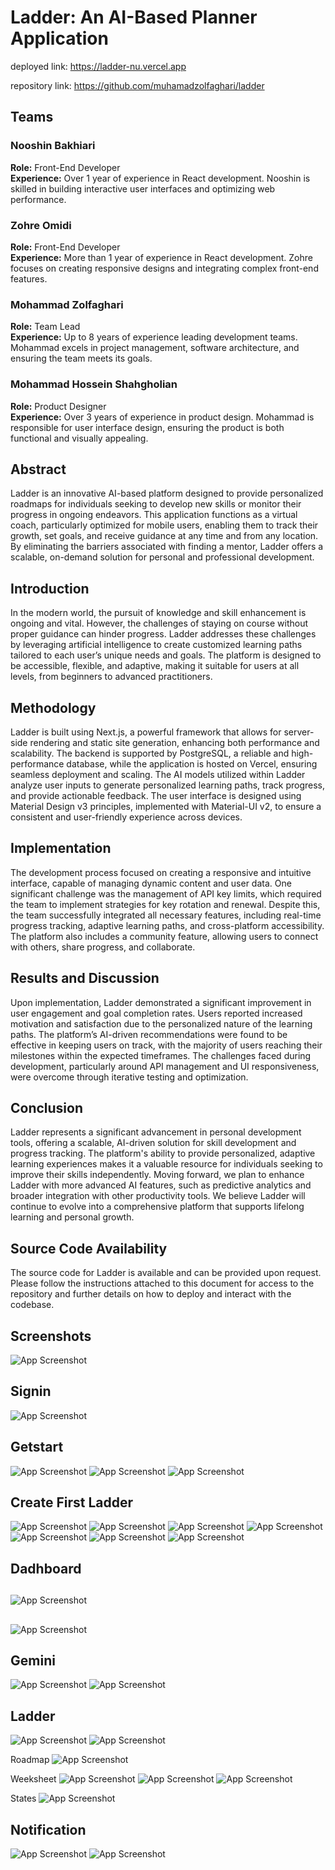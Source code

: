 # Ladder: An AI-Based Planner Application

deployed link: https://ladder-nu.vercel.app

repository link: https://github.com/muhamadzolfaghari/ladder

## Teams

### Nooshin Bakhiari
**Role:** Front-End Developer  
**Experience:** Over 1 year of experience in React development. Nooshin is skilled in building interactive user interfaces and optimizing web performance.

### Zohre Omidi
**Role:** Front-End Developer  
**Experience:** More than 1 year of experience in React development. Zohre focuses on creating responsive designs and integrating complex front-end features.

### Mohammad Zolfaghari
**Role:** Team Lead  
**Experience:** Up to 8 years of experience leading development teams. Mohammad excels in project management, software architecture, and ensuring the team meets its goals.

### Mohammad Hossein Shahgholian
**Role:** Product Designer  
**Experience:** Over 3 years of experience in product design. Mohammad is responsible for user interface design, ensuring the product is both functional and visually appealing.

## Abstract

Ladder is an innovative AI-based platform designed to provide personalized roadmaps for individuals seeking to develop new skills or monitor their progress in ongoing endeavors. This application functions as a virtual coach, particularly optimized for mobile users, enabling them to track their growth, set goals, and receive guidance at any time and from any location. By eliminating the barriers associated with finding a mentor, Ladder offers a scalable, on-demand solution for personal and professional development.

## Introduction

In the modern world, the pursuit of knowledge and skill enhancement is ongoing and vital. However, the challenges of staying on course without proper guidance can hinder progress. Ladder addresses these challenges by leveraging artificial intelligence to create customized learning paths tailored to each user’s unique needs and goals. The platform is designed to be accessible, flexible, and adaptive, making it suitable for users at all levels, from beginners to advanced practitioners.

## Methodology

Ladder is built using Next.js, a powerful framework that allows for server-side rendering and static site generation, enhancing both performance and scalability. The backend is supported by PostgreSQL, a reliable and high-performance database, while the application is hosted on Vercel, ensuring seamless deployment and scaling. The AI models utilized within Ladder analyze user inputs to generate personalized learning paths, track progress, and provide actionable feedback. The user interface is designed using Material Design v3 principles, implemented with Material-UI v2, to ensure a consistent and user-friendly experience across devices.

## Implementation

The development process focused on creating a responsive and intuitive interface, capable of managing dynamic content and user data. One significant challenge was the management of API key limits, which required the team to implement strategies for key rotation and renewal. Despite this, the team successfully integrated all necessary features, including real-time progress tracking, adaptive learning paths, and cross-platform accessibility. The platform also includes a community feature, allowing users to connect with others, share progress, and collaborate.

## Results and Discussion

Upon implementation, Ladder demonstrated a significant improvement in user engagement and goal completion rates. Users reported increased motivation and satisfaction due to the personalized nature of the learning paths. The platform’s AI-driven recommendations were found to be effective in keeping users on track, with the majority of users reaching their milestones within the expected timeframes. The challenges faced during development, particularly around API management and UI responsiveness, were overcome through iterative testing and optimization.

## Conclusion

Ladder represents a significant advancement in personal development tools, offering a scalable, AI-driven solution for skill development and progress tracking. The platform's ability to provide personalized, adaptive learning experiences makes it a valuable resource for individuals seeking to improve their skills independently. Moving forward, we plan to enhance Ladder with more advanced AI features, such as predictive analytics and broader integration with other productivity tools. We believe Ladder will continue to evolve into a comprehensive platform that supports lifelong learning and personal growth.

## Source Code Availability

The source code for Ladder is available and can be provided upon request. Please follow the instructions attached to this document for access to the repository and further details on how to deploy and interact with the codebase.



## Screenshots
![App Screenshot](/public/screenshots/LadderApp.jpg)

## Signin
![App Screenshot](/public/screenshots/signup.jpg)
## Getstart
![App Screenshot](/public/screenshots/What%20is%20Ladder_.png)
![App Screenshot](/public/screenshots/How%20it%20works_.png)
![App Screenshot](/public/screenshots/What%20is%20Ladder_-1.png)

## Create First Ladder
![App Screenshot](/public/screenshots/Get%20a%20prompt%201.jpg)
![App Screenshot](/public/screenshots/Get%20a%20prompt%202.jpg)
![App Screenshot](/public/screenshots/Get%20a%20prompt%203.jpg)
![App Screenshot](/public/screenshots/Review%20the%20prompt.jpg)
![App Screenshot](/public/screenshots/Get%20the%20prompt.jpg)
![App Screenshot](/public/screenshots/Wait%20screen!.jpg)
![App Screenshot](/public/screenshots/Failed%20Prompt!.jpg)
## Dadhboard
##  
![App Screenshot](/public/screenshots/Failed%20Prompt!.jpg)
##    
![App Screenshot](/public/screenshots/Add%20Task.jpg)
## Gemini
![App Screenshot](/public/screenshots/Gemini.jpg)
![App Screenshot](/public/screenshots/Gemini%202.jpg)

## Ladder
![App Screenshot](/public/screenshots/Ladder.jpg)
![App Screenshot](/public/screenshots/Ladder%20Manage.jpg)

Roadmap
![App Screenshot](/public/screenshots/Road%20Map.jpg)

Weeksheet
![App Screenshot](/public/screenshots/Week%20Sheet.jpg)
![App Screenshot](/public/screenshots/Review%20Your%20Performance.jpg)
![App Screenshot](/public/screenshots/Review%20Your%20Performance-1.jpg)

States
![App Screenshot](/public/screenshots/Stats.jpg)

## Notification
![App Screenshot](/public/screenshots/Notification.jpg)
![App Screenshot](/public/screenshots/Add%20a%20Reminder.jpg)










